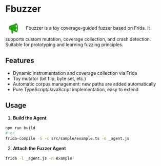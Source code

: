 # Fbuzzer

<span>
<img src="./docs/fbuzzer.png" alt="fbuzzer" width="50" style="vertical-align:middle; margin-right:10px;"/>
Fbuzzer is a toy coverage-guided fuzzer based on Frida. It supports custom mutation, coverage collection, and crash detection. Suitable for prototyping and learning fuzzing principles.
</span>

## Features

- Dynamic instrumentation and coverage collection via Frida
- Toy mutator (bit flip, byte set, etc.)
- Automatic corpus management: new paths are added automatically
- Pure TypeScript/JavaScript implementation, easy to extend

## Usage

1. **Build the Agent**

```sh
npm run build
# or
frida-compile -S -c src/sample/example.ts -o _agent.js
```

2. **Attach the Fuzzer Agent**
   
```sh
frida -l _agent.js -n example
```
